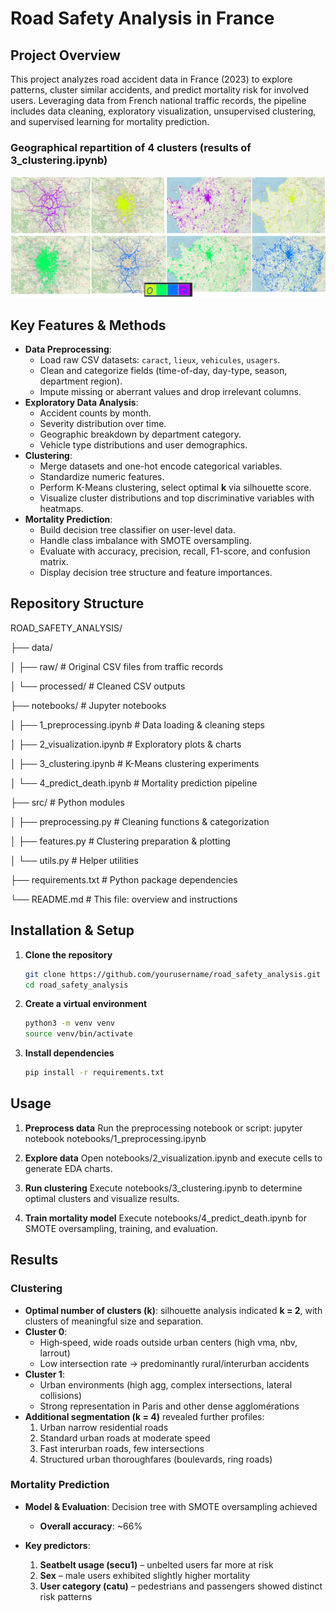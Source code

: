# Road Safety Analysis in France

## Project Overview
This project analyzes road accident data in France (2023) to explore patterns, cluster similar accidents, and predict mortality risk for involved users. Leveraging data from French national traffic records, the pipeline includes data cleaning, exploratory visualization, unsupervised clustering, and supervised learning for mortality prediction.

### Geographical repartition of 4 clusters (results of 3_clustering.ipynb)
![Clustering example](imgs/geo_cluster.png)


## Key Features & Methods
- **Data Preprocessing**:  
  - Load raw CSV datasets: `caract`, `lieux`, `vehicules`, `usagers`.  
  - Clean and categorize fields (time-of-day, day-type, season, department region).  
  - Impute missing or aberrant values and drop irrelevant columns.  
- **Exploratory Data Analysis**:  
  - Accident counts by month.  
  - Severity distribution over time.  
  - Geographic breakdown by department category.  
  - Vehicle type distributions and user demographics.  
- **Clustering**:  
  - Merge datasets and one-hot encode categorical variables.  
  - Standardize numeric features.  
  - Perform K-Means clustering, select optimal **k** via silhouette score.  
  - Visualize cluster distributions and top discriminative variables with heatmaps.  
- **Mortality Prediction**:  
  - Build decision tree classifier on user-level data.  
  - Handle class imbalance with SMOTE oversampling.  
  - Evaluate with accuracy, precision, recall, F1-score, and confusion matrix.  
  - Display decision tree structure and feature importances.

## Repository Structure

ROAD_SAFETY_ANALYSIS/

├── data/

│ ├── raw/ # Original CSV files from traffic records

│ └── processed/ # Cleaned CSV outputs

├── notebooks/ # Jupyter notebooks

│ ├── 1_preprocessing.ipynb # Data loading & cleaning steps

│ ├── 2_visualization.ipynb # Exploratory plots & charts

│ ├── 3_clustering.ipynb # K-Means clustering experiments

│ └── 4_predict_death.ipynb # Mortality prediction pipeline

├── src/ # Python modules

│ ├── preprocessing.py # Cleaning functions & categorization

│ ├── features.py # Clustering preparation & plotting

│ └── utils.py # Helper utilities

├── requirements.txt # Python package dependencies

└── README.md # This file: overview and instructions


## Installation & Setup
1. **Clone the repository**  
   ```bash
   git clone https://github.com/yourusername/road_safety_analysis.git
   cd road_safety_analysis

2. **Create a virtual environment**
   ```bash
   python3 -m venv venv
   source venv/bin/activate

3. **Install dependencies**
   ```bash
   pip install -r requirements.txt


## Usage

1. **Preprocess data**
Run the preprocessing notebook or script:
jupyter notebook notebooks/1_preprocessing.ipynb

2. **Explore data**
Open notebooks/2_visualization.ipynb and execute cells to generate EDA charts.

3. **Run clustering**
Execute notebooks/3_clustering.ipynb to determine optimal clusters and visualize results.

4. **Train mortality model**
Execute notebooks/4_predict_death.ipynb for SMOTE oversampling, training, and evaluation.

## Results

### Clustering
- **Optimal number of clusters (k)**: silhouette analysis indicated **k = 2**, with clusters of meaningful size and separation.
- **Cluster 0**:  
  - High‐speed, wide roads outside urban centers (high vma, nbv, larrout)  
  - Low intersection rate → predominantly rural/interurban accidents  
- **Cluster 1**:  
  - Urban environments (high agg, complex intersections, lateral collisions)  
  - Strong representation in Paris and other dense agglomérations  
- **Additional segmentation (k = 4)** revealed further profiles:  
  1. Urban narrow residential roads  
  2. Standard urban roads at moderate speed  
  3. Fast interurban roads, few intersections  
  4. Structured urban thoroughfares (boulevards, ring roads)  

### Mortality Prediction
- **Model & Evaluation**: Decision tree with SMOTE oversampling achieved  
  - **Overall accuracy**: ~66%  
  
- **Key predictors**:  
  1. **Seatbelt usage (secu1)** – unbelted users far more at risk  
  2. **Sex** – male users exhibited slightly higher mortality  
  3. **User category (catu)** – pedestrians and passengers showed distinct risk patterns  


